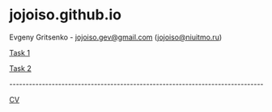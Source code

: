 # jojoiso.github.io
Evgeny Gritsenko - jojoiso.gev@gmail.com (jojoiso@niuitmo.ru)

<p>
  <a href="https://jojoiso.github.io/hw1/hw1.html" rel="nofollow">Task 1</a>
</p>

<p>
  <a href="https://jojoiso.github.io/hw2/index.html" rel="nofollow">Task 2</a>
</p>
<p>
  ------------------------------------------------------------------------------
</p>
<a href="https://jojoiso.github.io/cv/index.html" rel="nofollow">CV</a>
